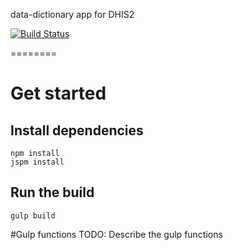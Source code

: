 data-dictionary app for DHIS2

[![Build Status](https://travis-ci.org/Markionium/data-dictionary.svg)](https://travis-ci.org/Markionium/data-dictionary)

========

# Get started

## Install dependencies
```
npm install
jspm install
```

## Run the build
```
gulp build
```

#Gulp functions
TODO: Describe the gulp functions
